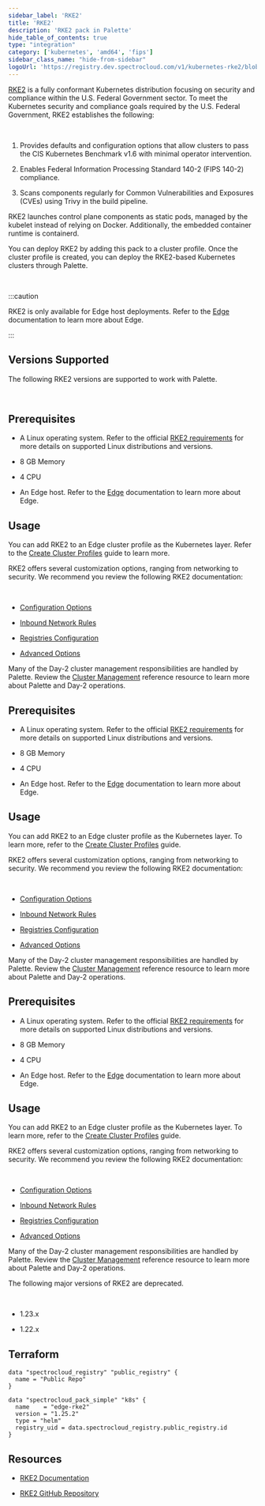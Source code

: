 ```yaml
---
sidebar_label: 'RKE2'
title: 'RKE2'
description: 'RKE2 pack in Palette'
hide_table_of_contents: true
type: "integration"
category: ['kubernetes', 'amd64', 'fips']
sidebar_class_name: "hide-from-sidebar"
logoUrl: 'https://registry.dev.spectrocloud.com/v1/kubernetes-rke2/blobs/sha256:47cde61005d9996f1571c132ba9f753982134a7a0d8e445e27001ab8519e6051?type=image/png'
---
```


[RKE2](https://docs.rke2.io/) is a fully conformant Kubernetes distribution focusing on security and compliance within the U.S. Federal Government sector. To meet the Kubernetes security and compliance goals required by the U.S. Federal Government, RKE2 establishes the following:

  <br />

1. Provides defaults and configuration options that allow clusters to pass the CIS Kubernetes Benchmark v1.6 with minimal operator intervention.


2. Enables Federal Information Processing Standard 140-2 (FIPS 140-2) compliance.


3. Scans components regularly for Common Vulnerabilities and Exposures (CVEs) using Trivy in the build pipeline.


RKE2 launches control plane components as static pods, managed by the kubelet instead of relying on Docker. Additionally, the embedded container runtime is containerd.

You can deploy RKE2 by adding this pack to a cluster profile. Once the cluster profile is created, you can deploy the RKE2-based Kubernetes clusters through Palette.


<br />

:::caution

RKE2 is only available for Edge host deployments. Refer to the [Edge](../clusters/edge/edge.md) documentation to learn more about Edge.

:::

## Versions Supported

The following RKE2 versions are supported to work with Palette.

<br />

<Tabs queryString="versions">
<TabItem label="1.26.x" value="k8s_rke2_1.26.x">


## Prerequisites

- A Linux operating system. Refer to the official [RKE2 requirements](https://docs.rke2.io/install/requirements) for more details on supported Linux distributions and versions.

- 8 GB Memory 

- 4 CPU

- An Edge host. Refer to the [Edge](../clusters/edge/edge.md) documentation to learn more about Edge.


## Usage

You can add RKE2 to an Edge cluster profile as the Kubernetes layer. Refer to the [Create Cluster Profiles](../cluster-profiles/task-define-profile.md) guide to learn more.

RKE2 offers several customization options, ranging from networking to security. We recommend you review the following RKE2 documentation:

<br />


- [Configuration Options](https://docs.rke2.io/install/configuration)


- [Inbound Network Rules](https://docs.rke2.io/install/requirements#inbound-network-rules)


- [Registries Configuration](https://docs.rke2.io/install/containerd_registry_configuration)


- [Advanced Options](https://docs.rke2.io/advanced)


Many of the Day-2 cluster management responsibilities are handled by Palette. Review the [Cluster Management](../clusters/cluster-management/cluster-management.md) reference resource to learn more about Palette and Day-2 operations.

</TabItem>
<TabItem label="1.25.x" value="k8s_rke2_1.25.x">


## Prerequisites

- A Linux operating system. Refer to the official [RKE2 requirements](https://docs.rke2.io/install/requirements) for more details on supported Linux distributions and versions.

- 8 GB Memory 

- 4 CPU

- An Edge host. Refer to the [Edge](../clusters/edge/edge.md) documentation to learn more about Edge.

## Usage

You can add RKE2 to an Edge cluster profile as the Kubernetes layer. To learn more, refer to the [Create Cluster Profiles](../cluster-profiles/task-define-profile.md) guide.

RKE2 offers several customization options, ranging from networking to security. We recommend you review the following RKE2 documentation:

<br />


- [Configuration Options](https://docs.rke2.io/install/configuration)


- [Inbound Network Rules](https://docs.rke2.io/install/requirements#inbound-network-rules)


- [Registries Configuration](https://docs.rke2.io/install/containerd_registry_configuration)


- [Advanced Options](https://docs.rke2.io/advanced)


Many of the Day-2 cluster management responsibilities are handled by Palette. Review the [Cluster Management](../clusters/cluster-management/cluster-management.md) reference resource to learn more about Palette and Day-2 operations.

</TabItem>
<TabItem label="1.24.x" value="k8s_rke2_1.24.x">


## Prerequisites

- A Linux operating system. Refer to the official [RKE2 requirements](https://docs.rke2.io/install/requirements) for more details on supported Linux distributions and versions.

- 8 GB Memory 

- 4 CPU

- An Edge host. Refer to the [Edge](../clusters/edge/edge.md) documentation to learn more about Edge.


## Usage

You can add RKE2 to an Edge cluster profile as the Kubernetes layer. To learn more, refer to the [Create Cluster Profiles](../cluster-profiles/task-define-profile.md) guide.

RKE2 offers several customization options, ranging from networking to security. We recommend you review the following RKE2 documentation:

<br />


- [Configuration Options](https://docs.rke2.io/install/configuration)


- [Inbound Network Rules](https://docs.rke2.io/install/requirements#inbound-network-rules)


- [Registries Configuration](https://docs.rke2.io/install/containerd_registry_configuration)


- [Advanced Options](https://docs.rke2.io/advanced)


Many of the Day-2 cluster management responsibilities are handled by Palette. Review the [Cluster Management](../clusters/cluster-management/cluster-management.md) reference resource to learn more about Palette and Day-2 operations.

</TabItem>

<TabItem label="Deprecated" value="k8s_rke2_deprecated">


The following major versions of RKE2 are deprecated.


<br />


- 1.23.x


- 1.22.x




</TabItem>
</Tabs>



## Terraform

```hcl
data "spectrocloud_registry" "public_registry" {
  name = "Public Repo"
}

data "spectrocloud_pack_simple" "k8s" {
  name    = "edge-rke2"
  version = "1.25.2"
  type = "helm"
  registry_uid = data.spectrocloud_registry.public_registry.id
}
```

## Resources

- [RKE2 Documentation](https://docs.rke2.io)


- [RKE2 GitHub Repository](https://github.com/rancher/rke2)